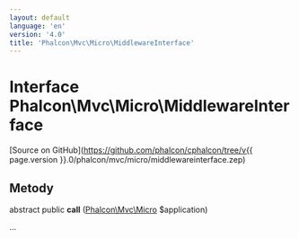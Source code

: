 ```yaml
---
layout: default
language: 'en'
version: '4.0'
title: 'Phalcon\Mvc\Micro\MiddlewareInterface'
---
```


# Interface **Phalcon\Mvc\Micro\MiddlewareInterface**

[Source on GitHub](https://github.com/phalcon/cphalcon/tree/v{{ page.version }}.0/phalcon/mvc/micro/middlewareinterface.zep)

## Metody

abstract public **call** ([Phalcon\Mvc\Micro](Phalcon_Mvc_Micro) $application)

...
